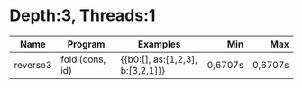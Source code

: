 # Depth:3, Threads:1
Name | Program | Examples | Min | Max
--- | --- | --- | ---: | ---:
reverse3 | foldl(cons, id) | {{b0:[], as:[1,2,3], b:[3,2,1]}} | 0,6707s | 0,6707s
